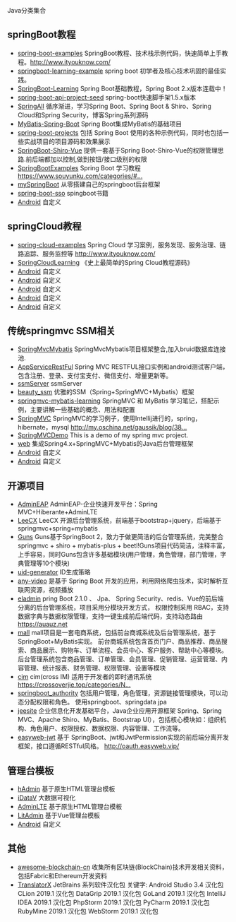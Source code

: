 Java分类集合

## springBoot教程
- [spring-boot-examples](https://github.com/ityouknow/spring-boot-examples) SpringBoot教程、技术栈示例代码，快速简单上手教程。http://www.ityouknow.com/
- [springboot-learning-example](https://github.com/JeffLi1993/springboot-learning-example)   spring boot 初学者及核心技术巩固的最佳实践。
- [SpringBoot-Learning](https://github.com/dyc87112/SpringBoot-Learning)  Spring Boot基础教程，Spring Boot 2.x版本连载中！
- [spring-boot-api-project-seed](https://github.com/lihengming/spring-boot-api-project-seed)  spring-boot快速脚手架1.5.x版本
- [SpringAll](https://github.com/wuyouzhuguli/SpringAll)  循序渐进，学习Spring Boot、Spring Boot & Shiro、Spring Cloud和Spring Security，博客Spring系列源码
- [MyBatis-Spring-Boot](https://github.com/abel533/MyBatis-Spring-Boot)  Spring Boot集成MyBatis的基础项目
- [spring-boot-projects](https://github.com/ZHENFENG13/spring-boot-projects)  包括 Spring Boot 使用的各种示例代码，同时也包括一些实战项目的项目源码和效果展示
- [SpringBoot-Shiro-Vue](https://github.com/Heeexy/SpringBoot-Shiro-Vue)  提供一套基于Spring Boot-Shiro-Vue的权限管理思路.前后端都加以控制,做到按钮/接口级别的权限
- [SpringBootExamples](https://github.com/souyunku/SpringBootExamples)  Spring Boot 学习教程 https://www.souyunku.com/categories/#…
- [mySpringBoot](https://github.com/MyBeany/mySpringBoot)  从零搭建自己的springboot后台框架
- [spring-boot-sso](https://github.com/chenfromsz/spring-boot-sso)  spingboot书籍
- [Android](xxxxx)  自定义
## springCloud教程
- [spring-cloud-examples](https://github.com/ityouknow/spring-cloud-examples)  Spring Cloud 学习案例，服务发现、服务治理、链路追踪、服务监控等 http://www.ityouknow.com/
- [SpringCloudLearning](https://github.com/forezp/SpringCloudLearning)  《史上最简单的Spring Cloud教程源码》
- [Android](xxxxx)  自定义
- [Android](xxxxx)  自定义
- [Android](xxxxx)  自定义
- [Android](xxxxx)  自定义
- [Android](xxxxx)  自定义

## 传统springmvc SSM相关
- [SpringMvcMybatis](https://github.com/pc859107393/SpringMvcMybatis)  SpringMvcMybatis项目框架整合,加入bruid数据库连接池.
- [AppServiceRestFul](https://github.com/wanliyang1990/AppServiceRestFul)  Spring MVC RESTFUL接口实例和android测试客户端，包含注册、登录、支付宝支付、微信支付、增量更新等。
- [ssmServer](https://github.com/change9326/ssmServer)  ssmServer
- [beauty_ssm](https://github.com/wosyingjun/beauty_ssm)  优雅的SSM（Spring+SpringMVC+Mybatis）框架
- [springmvc-mybatis-learning](https://github.com/brianway/springmvc-mybatis-learning)  SpringMVC 和 MyBatis 学习笔记，搭配示例，主要讲解一些基础的概念、用法和配置
- [SpringMVC](https://github.com/Cenyol/SpringMVC)  SpringMVC的学习例子，使用Intellij进行的，spring，hibernate，mysql http://my.oschina.net/gaussik/blog/38…
- [SpringMVCDemo](https://github.com/gaussic/SpringMVCDemo)  This is a demo of my spring mvc project.
- [web](https://github.com/chwshuang/web)  集成Spring4.x+SpringMVC+Mybatis的Java后台管理框架
- [Android](xxxxx)  自定义
- [Android](xxxxx)  自定义

## 开源项目 
- [AdminEAP](https://github.com/bill1012/AdminEAP)  AdminEAP-企业快速开发平台：Spring MVC+Hiberante+AdminLTE 
- [LeeCX](https://github.com/leechenxiang/LeeCX)  LeeCX 开源后台管理系统，前端基于bootstrap+jquery，后端基于springmvc+spring+mybatis 
- [Guns](https://github.com/stylefeng/Guns)  Guns基于SpringBoot 2，致力于做更简洁的后台管理系统，完美整合springmvc + shiro + mybatis-plus + beetl!Guns项目代码简洁，注释丰富，上手容易，同时Guns包含许多基础模块(用户管理，角色管理，部门管理，字典管理等10个模块)
- [uid-generator](https://github.com/baidu/uid-generator)  ID生成策略
- [any-video](https://github.com/ChinaSilence/any-video)  是基于 Spring Boot 开发的应用，利用网络爬虫技术，实时解析互联网资源，视频播放
- [eladmin](https://github.com/elunez/eladmin)  pring Boot 2.1.0 、 Jpa、 Spring Security、redis、Vue的前后端分离的后台管理系统，项目采用分模块开发方式， 权限控制采用 RBAC，支持数据字典与数据权限管理，支持一键生成前后端代码，支持动态路由 https://auauz.net
- [mall](https://github.com/macrozheng/mall)  mall项目是一套电商系统，包括前台商城系统及后台管理系统，基于SpringBoot+MyBatis实现。 前台商城系统包含首页门户、商品推荐、商品搜索、商品展示、购物车、订单流程、会员中心、客户服务、帮助中心等模块。 后台管理系统包含商品管理、订单管理、会员管理、促销管理、运营管理、内容管理、统计报表、财务管理、权限管理、设置等模块
- [cim](https://github.com/crossoverJie/cim)  cim(cross IM) 适用于开发者的即时通讯系统 https://crossoverjie.top/categories/N…
- [springboot_authority](https://github.com/qzw1210/springboot_authority)  包括用户管理，角色管理，资源链接管理模块，可以动态分配权限和角色。 使用springboot、springdata jpa
- [jeesite](https://github.com/thinkgem/jeesite) 企业信息化开发基础平台，Java企业应用开源框架 Spring、Spring MVC、Apache Shiro、MyBatis、Bootstrap UI），包括核心模块如：组织机构、角色用户、权限授权、数据权限、内容管理、工作流等。
- [easyweb-jwt](https://github.com/whvcse/easyweb-jwt)  基于 SpringBoot、jwt和JwtPermission实现的前后端分离开发框架，接口遵循RESTful风格。 http://oauth.easyweb.vip/
## 管理台模板 
- [hAdmin](https://github.com/huangyaoxin/hAdmin)  基于原生HTML管理台模板
- [iDataV](https://github.com/yyhsong/iDataV)  大数据可视化
- [AdminLTE](https://github.com/ColorlibHQ/AdminLTE)  基于原生HTML管理台模板
- [LitAdmin](https://github.com/jerry9022/LitAdmin)  基于Vue管理台模板
- [Android](xxxxx)  自定义
## 其他 
- [awesome-blockchain-cn](https://github.com/chaozh/awesome-blockchain-cn)  收集所有区块链(BlockChain)技术开发相关资料，包括Fabric和Ethereum开发资料
- [TranslatorX](https://github.com/pingfangx/TranslatorX)  JetBrains 系列软件汉化包 关键字: Android Studio 3.4 汉化包 CLion 2019.1 汉化包 DataGrip 2019.1 汉化包 GoLand 2019.1 汉化包 IntelliJ IDEA 2019.1 汉化包 PhpStorm 2019.1 汉化包 PyCharm 2019.1 汉化包 RubyMine 2019.1 汉化包 WebStorm 2019.1 汉化包
